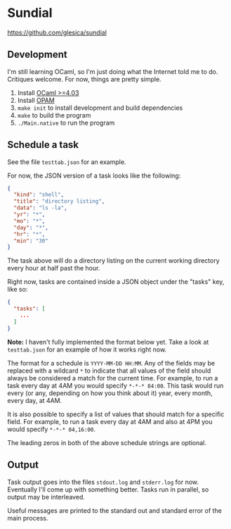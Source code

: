 # Sundial

https://github.com/glesica/sundial

## Development

I'm still learning OCaml, so I'm just doing what the Internet
told me to do. Critiques welcome. For now, things are pretty
simple.

1. Install [OCaml >=4.03](https://ocaml.org/docs/install.html)
2. Install [OPAM](https://opam.ocaml.org/doc/Install.html)
3. `make init` to install development and build dependencies
4. `make` to build the program
5. `./Main.native` to run the program

## Schedule a task

See the file `testtab.json` for an example.

For now, the JSON version of a task looks like the following:

```json
{
  "kind": "shell",
  "title": "directory listing",
  "data": "ls -la",
  "yr": "*",
  "mo": "*",
  "day": "*",
  "hr": "*",
  "min": "30"
}
```

The task above will do a directory listing on the current working
directory every hour at half past the hour.

Right now, tasks are contained inside a JSON object under the
"tasks" key, like so:

```json
{
  "tasks": [
    ...
  ]
}
```

**Note:** I haven't fully implemented the format below yet. Take
a look at `testtab.json` for an example of how it works right now.

The format for a schedule is `YYYY-MM-DD HH:MM`. Any of the fields
may be replaced with a wildcard `*` to indicate that all values of
the field should always be considered a match for the current
time. For example, to run a task every day at 4AM you would specify
`*-*-* 04:00`. This task would run every (or any, depending on how
you think about it) year, every month, every day, at 4AM.

It is also possible to specify a list of values that should match
for a specific field. For example, to run a task every day at 4AM
and also at 4PM you would specify `*-*-* 04,16:00`.

The leading zeros in both of the above schedule strings are
optional.

## Output

Task output goes into the files `stdout.log` and `stderr.log` for
now. Eventually I'll come up with something better. Tasks run in
parallel, so output may be interleaved.

Useful messages are printed to the standard out and standard error
of the main process.
